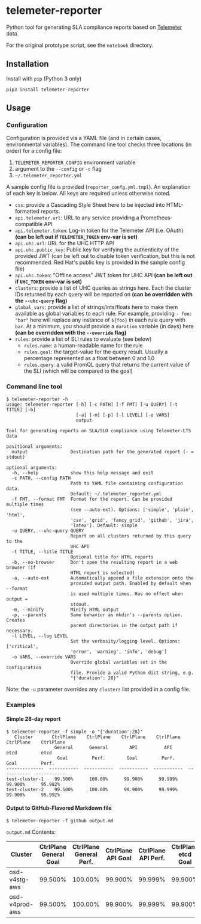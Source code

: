 # telemeter-reporter
Python tool for generating SLA compliance reports based on [Telemeter](https://github.com/openshift/telemeter/) data.

For the original prototype script, see the `notebook` directory.

## Installation
Install with `pip` (Python 3 only)
```
pip3 install telemeter-reporter
```

## Usage
### Configuration
Configuration is provided via a YAML file (and in certain cases, environmental variables). The command line 
tool checks three locations (in order) for a config file:
 1. `TELEMETER_REPORTER_CONFIG` environment variable
 2. argument to the `--config` or `-c` flag
 3. `~/.telemeter_reporter.yml`

A sample config file is provided (`reporter_confg.yml.tmpl`). An explanation of each key is below. All keys are required
unless otherwise noted.
- `css`: provide a Cascading Style Sheet here to be injected into HTML-formatted reports.
- `api.telemeter.url`: URL to any service providing a Prometheus-compatible API
- `api.telemeter.token`: Log-in token for the Telemeter API (i.e. OAuth) **(can be left out if `TELEMETER_TOKEN` env-var is set)**
- `api.uhc.url`: URL for the UHC HTTP API
- `api.uhc.public_key`: Public key for verifying the authenticity of the provided JWT (can be left out to disable token 
verification, but this is not recommended. Red Hat's public key is provided in the sample config file)
- `api.uhc.token`: "Offline access" JWT token for UHC API **(can be left out if `UHC_TOKEN` env-var is set)**
- `clusters`: provide a list of UHC queries as strings here. Each the cluster IDs returned by each query will be 
reported on **(can be overridden with the `--uhc-query` flag)**
- `global_vars`: provide a list of strings/ints/floats here to make them available as global variables to each rule. For
example, providing `- foo: "bar"` here will replace any instance of `${foo}` in each rule query with `bar`. At a minimum,
you should provide a `duration` variable (in days) here **(can be overridden with the `--override` flag)**
- `rules`: provide a list of SLI rules to evaluate (see below)
  - `rules.name`: a human-readable name for the rule
  - `rules.goal`: the target-value for the query result. Usually a percentage represented as a float between 0 and 1.0
  - `rules.query`: a valid PromQL query that returns the current value of the SLI (which will be compared to the goal)

 
### Command line tool
```
$ telemeter-reporter -h
usage: telemeter-reporter [-h] [-c PATH] [-f FMT] [-u QUERY] [-t TITLE] [-b]
                          [-a] [-m] [-p] [-l LEVEL] [-o VARS]
                          output

Tool for generating reports on SLA/SLO compliance using Telemeter-LTS data

positional arguments:
  output                Destination path for the generated report (- = stdout)

optional arguments:
  -h, --help            show this help message and exit
  -c PATH, --config PATH
                        Path to YAML file containing configuration data.
                        Default: ~/.telemeter_reporter.yml
  -f FMT, --format FMT  Format for the report. Can be provided multiple times
                        (see --auto-ext). Options: ['simple', 'plain', 'html',
                        'csv', 'grid', 'fancy_grid', 'github', 'jira',
                        'latex']. Default: simple
  -u QUERY, --uhc-query QUERY
                        Report on all clusters returned by this query to the
                        UHC API
  -t TITLE, --title TITLE
                        Optional title for HTML reports
  -b, --no-browser      Don't open the resulting report in a web browser (if
                        HTML report is selected)
  -a, --auto-ext        Automatically append a file extension onto the
                        provided output path. Enabled by default when --format
                        is used multiple times. Has no effect when output =
                        stdout.
  -m, --minify          Minify HTML output
  -p, --parents         Same behavior as mkdir's --parents option. Creates
                        parent directories in the output path if necessary.
  -l LEVEL, --log LEVEL
                        Set the verbosity/logging level. Options: ['critical',
                        'error', 'warning', 'info', 'debug']
  -o VARS, --override VARS
                        Override global variables set in the configuration
                        file. Provide a valid Python dict string, e.g.
                        "{'duration': 28}"
```
Note: the `-u` parameter overrides any `clusters` list provided in a config file.

### Examples
#### Simple 28-day report
```
$ telemeter-reporter -f simple -o "{'duration':28}"
   Cluster       CtrlPlane    CtrlPlane    CtrlPlane    CtrlPlane    CtrlPlane    CtrlPlane
                  General      General        API          API         etcd         etcd
                   Goal         Perf.        Goal         Perf.        Goal         Perf.
--------------  -----------  -----------  -----------  -----------  -----------  -----------
test-cluster-1    99.500%      100.00%      99.900%      99.999%      99.900%      95.982% 
test-cluster-2    99.500%      100.00%      99.900%      99.999%      99.900%      95.992% 
```
#### Output to GitHub-Flavored Markdown file
```
$ telemeter-reporter -f github output.md
```
`output.md` Contents:

| Cluster | CtrlPlane General Goal | CtrlPlane General Perf. | CtrlPlane API Goal | CtrlPlane API Perf. | CtrlPlane etcd Goal | CtrlPlane etcd Perf. | CtrlPlane Latency Goal | CtrlPlane Latency Perf. | Registry General Goal | Registry General Perf. | Compute General Goal | Compute General Perf. | Compute Resiliency Goal | Compute Resiliency Perf. | Support Monitoring Goal | Support Monitoring Perf. |
|----------------|--------------------------|---------------------------|----------------------|-----------------------|-----------------------|------------------------|--------------------------|---------------------------|-------------------------|--------------------------|------------------------|-------------------------|---------------------------|----------------------------|---------------------------|----------------------------|
| osd-v4stg-aws  |         99.500%          |          100.00%          |       99.900%        |        99.999%        |        99.900%        |        95.982%         |         99.500%          |          100.00%          |         99.000%         |         95.982%          |        99.500%         |         100.00%         |          99.000%          |          100.00%           |          99.990%          |          100.00%           |
| osd-v4prod-aws |         99.500%          |          100.00%          |       99.900%        |        99.999%        |        99.900%        |        95.992%         |         99.500%          |          100.00%          |         99.000%         |         95.942%          |        99.500%         |         98.800%         |          99.000%          |          98.353%           |          99.990%          |          100.00%           |